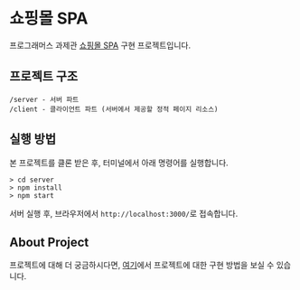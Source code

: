 # 쇼핑몰 SPA

프로그래머스 과제관 [쇼핑몰 SPA](https://school.programmers.co.kr/skill_check_assignments/199) 구현 프로젝트입니다.

## 프로젝트 구조

```
/server - 서버 파트
/client - 클라이언트 파트 (서버에서 제공할 정적 페이지 리소스)
```

## 실행 방법

본 프로젝트를 클론 받은 후, 터미널에서 아래 명령어를 실행합니다.

```shell
> cd server
> npm install
> npm start
```

서버 실행 후, 브라우저에서 `http://localhost:3000/`로 접속합니다.

## About Project

프로젝트에 대해 더 궁금하시다면, [여기](https://velog.io/@foreknowledge/%ED%94%84%EB%A1%9C%EA%B7%B8%EB%9E%98%EB%A8%B8%EC%8A%A4-%EA%B3%BC%EC%A0%9C%EA%B4%80-%EC%87%BC%ED%95%91%EB%AA%B0-SPA)에서 프로젝트에 대한 구현 방법을 보실 수 있습니다.
